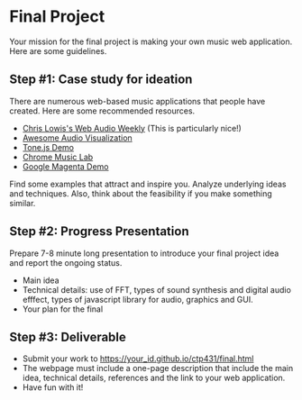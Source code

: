 # Final Project
Your mission for the final project is making your own music web application. Here are some guidelines.


## Step #1: Case study for ideation
There are numerous web-based music applications that people have created. Here are some recommended resources. 

- [Chris Lowis's Web Audio Weekly](http://www.webaudioweekly.com/) (This is particularly nice!)
- [Awesome Audio Visualization](https://github.com/willianjusten/awesome-audio-visualization)
- [Tone.js Demo](https://tonejs.github.io/demos)
- [Chrome Music Lab](https://musiclab.chromeexperiments.com/)
- [Google Magenta Demo](https://magenta.tensorflow.org/demos)


Find some examples that attract and inspire you. Analyze underlying ideas and techniques. Also, think about the feasibility if you make something similar. 


## Step #2: Progress Presentation
Prepare 7-8 minute long presentation to introduce your final project idea and report the ongoing status. 

- Main idea
- Technical details: use of FFT, types of sound synthesis and digital audio efffect, types of javascript library for audio, graphics and GUI.
- Your plan for the final


## Step #3: Deliverable
- Submit your work to https://your_id.github.io/ctp431/final.html
- The webpage must include a one-page description that include the main idea, technical details, references and the link to your web application.
- Have fun with it!


